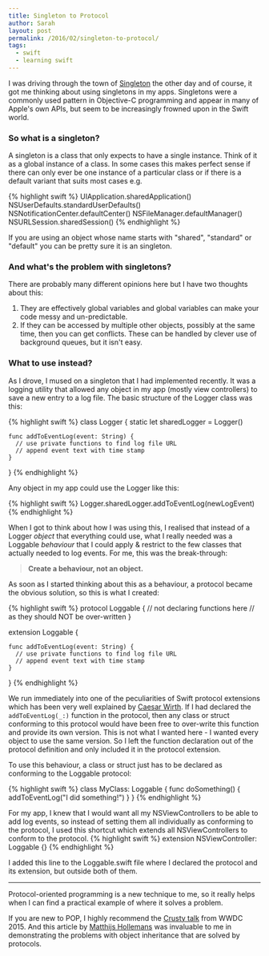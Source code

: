```yaml
---
title: Singleton to Protocol
author: Sarah
layout: post
permalink: /2016/02/singleton-to-protocol/
tags:
  - swift
  - learning swift
---
```


I was driving through the town of [Singleton][1] the other day and of course, it got me thinking about using singletons in my apps. Singletons were a commonly used pattern in Objective-C programming and appear in many of Apple's own APIs, but seem to be increasingly frowned upon in the Swift world.

### So what is a singleton? 

A singleton is a class that only expects to have a single instance. Think of it as a global instance of a class. In some cases this makes perfect sense if there can only ever be one instance of a particular class or if there is a default variant that suits most cases e.g.

{% highlight swift %}
UIApplication.sharedApplication()
NSUserDefaults.standardUserDefaults()
NSNotificationCenter.defaultCenter()
NSFileManager.defaultManager()
NSURLSession.sharedSession()
{% endhighlight %}

If you are using an object whose name starts with "shared", "standard" or "default" you can be pretty sure it is an singleton.

### And what's the problem with singletons?

There are probably many different opinions here but I have two thoughts about this:

1. They are effectively global variables and global variables can make your code messy and un-predictable.
2. If they can be accessed by multiple other objects, possibly at the same time, then you can get conflicts. These can be handled by clever use of background queues, but it isn't easy.

### What to use instead?

As I drove, I mused on a singleton that I had implemented recently. It was a logging utility that allowed any object in my app (mostly view controllers) to save a new entry to a log file. The basic structure of the Logger class was this:

{% highlight swift %}
class Logger {
    static let sharedLogger = Logger()

    func addToEventLog(event: String) {
      // use private functions to find log file URL
      // append event text with time stamp
    }
}
{% endhighlight %}

Any object in my app could use the Logger like this:

{% highlight swift %}
Logger.sharedLogger.addToEventLog(newLogEvent)
{% endhighlight %}

When I got to think about how I was using this, I realised that instead of a Logger *object* that everything could use, what I really needed was a Loggable *behaviour* that I could apply & restrict to the few classes that actually needed to log events. For me, this was the break-through:

> **Create a behaviour, not an object.**

As soon as I started thinking about this as a behaviour, a protocol became the obvious solution, so this is what I created:

{% highlight swift %}
protocol Loggable {
  // not declaring functions here
  // as they should NOT be over-written
}

extension Loggable {

    func addToEventLog(event: String) {
      // use private functions to find log file URL
      // append event text with time stamp
    }
    
}
{% endhighlight %}


We run immediately into one of the peculiarities of Swift protocol extensions which has been very well explained by [Caesar Wirth][2]. If I had declared the `addToEventLog(_:)` function in the protocol, then any class or struct conforming to this protocol would have been free to over-write this function and provide its own version. This is not what I wanted here - I wanted every object to use the same version. So I left the function declaration out of the protocol definition and only included it in the protocol extension.

To use this behaviour, a class or struct just has to be declared as conforming to the Loggable protocol:

{% highlight swift %}
class MyClass: Loggable {
    func doSomething() {
        addToEventLog("I did something!")
    }
}
{% endhighlight %}

For my app, I knew that I would want all my NSViewControllers to be able to add log events, so instead of setting them all individually as conforming to the protocol, I used this shortcut which extends all NSViewControllers to conform to the protocol.
{% highlight swift %}
extension NSViewController: Loggable {}
{% endhighlight %}

I added this line to the Loggable.swift file where I declared the protocol and its extension, but outside both of them.

---

Protocol-oriented programming is a new technique to me, so it really helps when I can find a practical example of where it solves a problem.

If you are new to POP, I highly recommend the [Crusty talk][3] from WWDC 2015. And this article by [Matthijs Hollemans][4] was invaluable to me in demonstrating the problems with object inheritance that are solved by protocols.

[1]: https://en.wikipedia.org/wiki/Singleton,_New_South_Wales
[2]: http://cjwirth.com/2016/01/20/swift-protocol-extension-weirdness/
[3]: https://developer.apple.com/videos/play/wwdc2015/408/
[4]: http://matthijshollemans.com/2015/07/22/mixins-and-traits-in-swift-2/